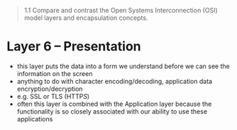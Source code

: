 > 1.1 Compare and contrast the Open Systems Interconnection (OSI) model layers and encapsulation concepts.

# Layer 6 – Presentation

- this layer puts the data into a form we understand before we can see the information on the screen
- anything to do with character encoding/decoding, application data encryption/decryption
- e.g. SSL or TLS (HTTP*S*)
- often this layer is combined with the Application layer because the functionality is so closely associated with our ability to use these applications